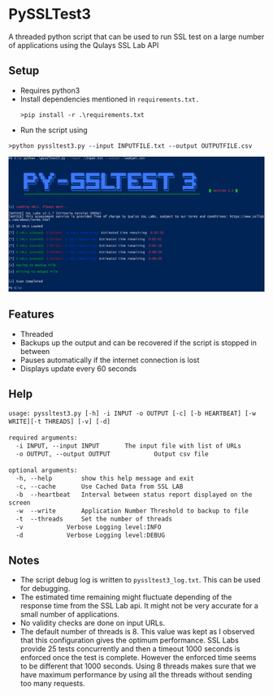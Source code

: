 # PySSLTest3
 A threaded python script that can be used to run SSL test on a large number of applications using the Qulays SSL Lab API

## Setup
*	Requires python3
*	Install dependencies mentioned in `requirements.txt.`
    ```
    >pip install -r .\requirements.txt
    ```
*   Run the script using
```
>python pyssltest3.py --input INPUTFILE.txt --output OUTPUTFILE.csv
```
![image1](run.png)

## Features
*  Threaded
*  Backups up the output and can be recovered if the script is stopped in between
*  Pauses automatically if the internet connection is lost
*  Displays update every 60 seconds

## Help
```
usage: pyssltest3.py [-h] -i INPUT -o OUTPUT [-c] [-b HEARTBEAT] [-w WRITE][-t THREADS] [-v] [-d]

required arguments:
  -i INPUT, --input INPUT		The input file with list of URLs
  -o OUTPUT, --output OUTPUT            Output csv file

optional arguments:
  -h, --help		show this help message and exit
  -c, --cache		Use Cached Data from SSL LAB
  -b  --heartbeat	Interval between status report displayed on the screen
  -w  --write		Application Number Threshold to backup to file
  -t  --threads		Set the number of threads
  -v 			Verbose Logging level:INFO
  -d			Verbose Logging level:DEBUG
```

## Notes

*   The script debug log is written to `pyssltest3_log.txt`. This can be used for debugging.
*   The estimated time remaining might fluctuate depending of the response time from the SSL Lab api. It might not be very accurate for a small number of applications.
*   No validity checks are done on input URLs.
*   The default number of threads is 8. This value was kept as I observed that this configuration gives the optimum performance. SSL Labs provide 25 tests concurrently and then a timeout 1000 seconds is enforced once the test is complete. However the enforced time seems to be different that 1000 seconds. Using 8 threads makes sure that we have maximum performance by using all the threads without sending too many requests.
